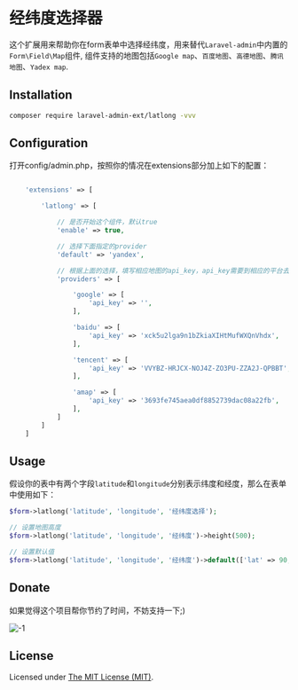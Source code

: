 经纬度选择器
======

这个扩展用来帮助你在form表单中选择经纬度，用来替代`Laravel-admin`中内置的`Form\Field\Map`组件, 组件支持的地图包括`Google map`、`百度地图`、`高德地图`、`腾讯地图`、`Yadex map`.

## Installation

```bash
composer require laravel-admin-ext/latlong -vvv
```

## Configuration

打开config/admin.php，按照你的情况在extensions部分加上如下的配置：

```php

    'extensions' => [

        'latlong' => [

            // 是否开始这个组件，默认true
            'enable' => true,

            // 选择下面指定的provider
            'default' => 'yandex',

            // 根据上面的选择，填写相应地图的api_key，api_key需要到相应的平台去自行申请
            'providers' => [

                'google' => [
                    'api_key' => '',
                ],

                'baidu' => [
                    'api_key' => 'xck5u2lga9n1bZkiaXIHtMufWXQnVhdx',
                ],

                'tencent' => [
                    'api_key' => 'VVYBZ-HRJCX-NOJ4Z-ZO3PU-ZZA2J-QPBBT',
                ],

                'amap' => [
                    'api_key' => '3693fe745aea0df8852739dac08a22fb',
                ],
            ]
        ]
    ]

```

## Usage

假设你的表中有两个字段`latitude`和`longitude`分别表示纬度和经度，那么在表单中使用如下：
```php
$form->latlong('latitude', 'longitude', '经纬度选择');

// 设置地图高度
$form->latlong('latitude', 'longitude', '经纬度')->height(500);

// 设置默认值
$form->latlong('latitude', 'longitude', '经纬度')->default(['lat' => 90, 'lng' => 90]);
```

## Donate

如果觉得这个项目帮你节约了时间，不妨支持一下;)

![-1](https://cloud.githubusercontent.com/assets/1479100/23287423/45c68202-fa78-11e6-8125-3e365101a313.jpg)

License
------------
Licensed under [The MIT License (MIT)](LICENSE).